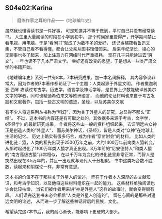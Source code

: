 ## S04e02:Karina
> 磨练作家之耳的作品——《地球编年史》

  虽然我也懂得读书是一件好事，
  可是知道并不等于做到，平时自己并没有经常读书。
  人生里大量阅读的时段在小学到初中，
  那个时候家里管得严，开学期间禁止看电视，用电脑，于是“看闲书”就成了为数不多的爱好，
  还记得熬夜看鲁迅文集，不管自己看不看得懂，都会让父亲从图书馆借回来。
  后来年纪渐长，操心的无聊事也多了起来，加上注意力在网络时代严重损耗，
  现在几乎只能读进去“爽文”，一年也读不了几本严肃文学。
  幸好还有改变的愿望，于是想从一些类严肃文学的书籍开始。
 
  《地球编年史》系列一共有8本，7本研究成果，加一本名词解释。
  其内容争议非常大，因为作者的7本著作都论证了一个主题：人类起源于外星文明。
  作者撒迦利亚·西琴 攻读过考古学，历史学，语言学及神话学等，是世界上少数能破译苏美尔文字的学者，同时也精通希伯来文等欧洲语言，
  而他的论证材料也来自于考古发掘和文献著作，包括一些古文明的遗迹，圣经，以及苏美尔文献
 
  有不少人将这系列丛书称为“科幻”，因为关于外星人的研究，总显得不那么“正经”。
  不过，这本书的内容还是有可取之处的，其依据多来源于考古，文字学，《圣经学》的最新研究成果。
  作者将这些山一般的资料组织起来，去证明远古众神正是创造人类的“外星人”，
  而苏美尔神话，《圣经》，皆是人类对“众神”在地球上生活的记忆。
  历史上确实有很多巧合，成为作者“穿凿附会”的材料，
  比如人类的进化链：猿，人类的祖先出现于2500万年之前，大约1400万年前向类人猿转变，
  从那时起进化了1100万年类人猿才真正出现。3万年前的“尼安德特人”和类人猿的“南方高级古猿”非常相似，
  在以千万年为变化的进化链里非常正常，而智人是突然出现在3.5万年的，并且一出现就与现代人十分相似。
  书中这类巧合数不胜数，读起来和阴谋论一样，非常有意思。
 
  这本书的价值不在于那些关于外星人的论述，
  而在于作者本人深厚的古文献知识，和考古学知识，以及他将这些材料组织在一起的能力。
  这些材料单独阅读也许会比较枯燥，
  当它们被作者用来讲“神是外星人”这样的故事时，就会变得很有趣。
  人们读完这套书未必会相信“人类是外星人创造的”，
  留在心间的是那些对遥远文明的论述，
  从而进一步了解这些神话背后的民族，文化。
 
  希望读完这7本书后，我的耐心渐长，能够啃下更硬的大部头。
